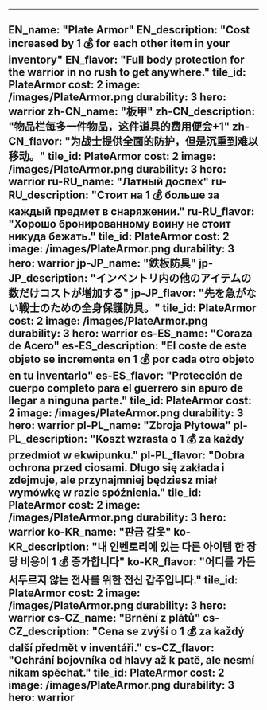 ---

EN_name: "Plate Armor"
EN_description: "Cost increased by 1 💰 for each other item in your inventory"
EN_flavor: "Full body protection for the warrior in no rush to get anywhere."
tile_id: PlateArmor
cost: 2
image: /images/PlateArmor.png
durability: 3
hero: warrior
zh-CN_name: "板甲"
zh-CN_description: "物品栏每多一件物品，这件道具的费用便会+1"
zh-CN_flavor: "为战士提供全面的防护，但是沉重到难以移动。"
tile_id: PlateArmor
cost: 2
image: /images/PlateArmor.png
durability: 3
hero: warrior
ru-RU_name: "Латный доспех"
ru-RU_description: "Стоит на 1 💰 больше за каждый предмет в снаряжении."
ru-RU_flavor: "Хорошо бронированному воину не стоит никуда бежать."
tile_id: PlateArmor
cost: 2
image: /images/PlateArmor.png
durability: 3
hero: warrior
jp-JP_name: "鉄板防具"
jp-JP_description: "インベントリ内の他のアイテムの数だけコストが増加する"
jp-JP_flavor: "先を急がない戦士のための全身保護防具。"
tile_id: PlateArmor
cost: 2
image: /images/PlateArmor.png
durability: 3
hero: warrior
es-ES_name: "Coraza de Acero"
es-ES_description: "El coste de este objeto se incrementa en 1 💰 por cada otro objeto en tu inventario"
es-ES_flavor: "Protección de cuerpo completo para el guerrero sin apuro de llegar a ninguna parte."
tile_id: PlateArmor
cost: 2
image: /images/PlateArmor.png
durability: 3
hero: warrior
pl-PL_name: "Zbroja Płytowa"
pl-PL_description: "Koszt wzrasta o 1 💰 za każdy przedmiot w ekwipunku."
pl-PL_flavor: "Dobra ochrona przed ciosami. Długo się zakłada i zdejmuje, ale przynajmniej będziesz miał wymówkę w razie spóźnienia."
tile_id: PlateArmor
cost: 2
image: /images/PlateArmor.png
durability: 3
hero: warrior
ko-KR_name: "판금 갑옷"
ko-KR_description: "내 인벤토리에 있는 다른 아이템 한 장당 비용이 1 💰 증가합니다"
ko-KR_flavor: "어디를 가든 서두르지 않는 전사를 위한 전신 갑주입니다."
tile_id: PlateArmor
cost: 2
image: /images/PlateArmor.png
durability: 3
hero: warrior
cs-CZ_name: "Brnění z plátů"
cs-CZ_description: "Cena se zvýší o 1 💰 za každý další předmět v inventáři."
cs-CZ_flavor: "Ochrání bojovníka od hlavy až k patě, ale nesmí nikam spěchat."
tile_id: PlateArmor
cost: 2
image: /images/PlateArmor.png
durability: 3
hero: warrior
---